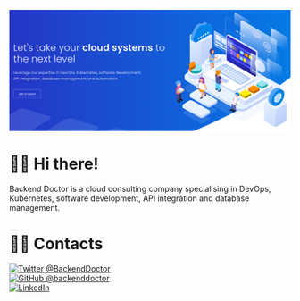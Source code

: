 [![Backend Doctor banner](https://github.com/backenddoctor/.github/raw/main/profile/banner.png)](https://backenddoctor.com/)


# 🙋‍♀️ Hi there!
Backend Doctor is a cloud consulting company specialising in DevOps, Kubernetes, software development, API integration and database management.

# 👩‍💻 Contacts
[![Twitter @BackendDoctor](https://img.shields.io/twitter/follow/BackendDoctor?style=social)](https://twitter.com/BackendDoctor)  
[![GitHub @backenddoctor](https://img.shields.io/github/followers/backenddoctor?style=social)](https://github.com/backenddoctor)  
[![LinkedIn](https://img.shields.io/badge/LinkedIn-blue?style=flat&logo=linkedin&labelColor=blue)](https://www.linkedin.com/company/backenddoctor)

